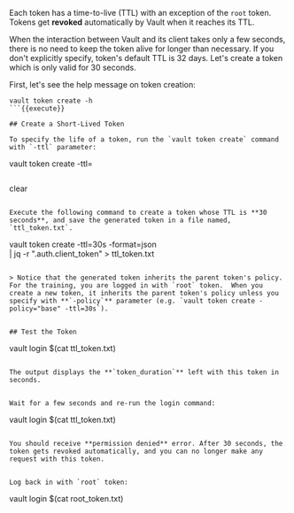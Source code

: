 Each token has a time-to-live (TTL) with an exception of the `root` token.  Tokens get **revoked** automatically by Vault when it reaches its TTL.

When the interaction between Vault and its client takes only a few seconds, there is no need to keep the token alive for longer than necessary. If you don't explicitly specify, token's default TTL is 32 days.  Let's create a token which is only valid for 30 seconds.


First, let's see the help message on token creation:

```
vault token create -h
```{{execute}}

## Create a Short-Lived Token

To specify the life of a token, run the `vault token create` command with `-ttl` parameter:

```
vault token create -ttl=<duration>
```

```
clear
```{{execute}}

Execute the following command to create a token whose TTL is **30 seconds**, and save the generated token in a file named, `ttl_token.txt`.

```
vault token create -ttl=30s -format=json \
  | jq -r ".auth.client_token" > ttl_token.txt
```{{execute}}

> Notice that the generated token inherits the parent token's policy.  For the training, you are logged in with `root` token.  When you create a new token, it inherits the parent token's policy unless you specify with **`-policy`** parameter (e.g. `vault token create -policy="base" -ttl=30s`).


## Test the Token

```
vault login $(cat ttl_token.txt)
```{{execute}}

The output displays the **`token_duration`** left with this token in seconds.


Wait for a few seconds and re-run the login command:

```
vault login $(cat ttl_token.txt)
```{{execute}}

You should receive **permission denied** error. After 30 seconds, the token gets revoked automatically, and you can no longer make any request with this token.


Log back in with `root` token:

```
vault login $(cat root_token.txt)
```{{execute}}
